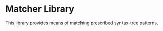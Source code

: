 # Matcher Library

<!--*
freshness: { owner: 'fangism' reviewed: '2020-10-04' }
*-->

This library provides means of matching prescribed syntax-tree patterns.

<!-- TODO(fangism): port-over/rewrite existing documentation from elsewhere. -->
